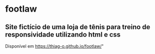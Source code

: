# footlaw
## Site fictício de uma loja de tênis para treino de responsividade utilizando html e css
 Disponível em https://thiag-o.github.io/footlaw/"
